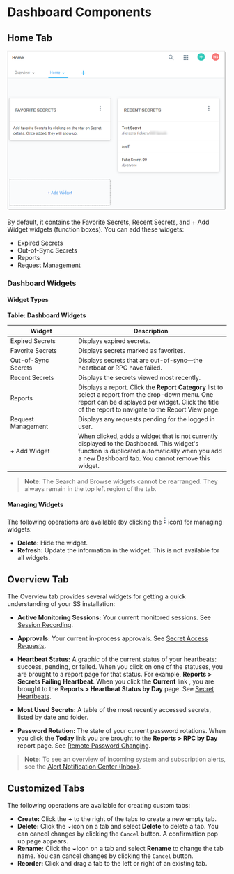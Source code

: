 [title]: # (Dashboard Components)
[tags]: # (Dashboard, Widget)
[priority]: # (1000)

# Dashboard Components

## Home Tab

![1567714700766](images/1567714700766.png)

By default, it contains the Favorite Secrets, Recent Secrets, and + Add Widget widgets (function boxes). You can add these widgets:

- Expired Secrets
- Out-of-Sync Secrets
- Reports
- Request Management

### Dashboard Widgets

#### Widget Types

**Table: Dashboard Widgets**

| Widget                                                       | Description                                                  |
| ------------------------------------------------------------ | ------------------------------------------------------------ |
| Expired&nbsp;Secrets&nbsp;&nbsp;&nbsp;&nbsp;&nbsp;&nbsp;&nbsp;&nbsp;&nbsp;&nbsp; | Displays expired secrets.                                    |
| Favorite Secrets                                             | Displays secrets marked as favorites.                        |
| Out-of-Sync Secrets                                          | Displays secrets that are out-of-sync—the heartbeat or RPC have failed. |
| Recent Secrets                                               | Displays the secrets viewed most recently.                   |
| Reports                                                      | Displays a report. Click the **Report Category** list to select a report from the drop-down menu. One report can be displayed per widget. Click the title of the report to navigate to the Report View page. |
| Request Management                                           | Displays any requests pending for the logged in user.        |
| + Add Widget                                                 | When clicked, adds a widget that is not currently displayed to the Dashboard. This widget's function is duplicated automatically when you add a new Dashboard tab. You cannot remove this widget. |

> **Note:** The Search and Browse widgets cannot be rearranged. They always remain in the top left region of the tab.

#### Managing Widgets

The following operations are available (by clicking the ![1556732823517](images/1556732823517.png) icon) for managing widgets:

- **Delete:** Hide the widget.
- **Refresh:** Update the information in the widget. This is not available for all widgets.

## Overview Tab

The Overview tab provides several widgets for getting a quick understanding of your SS installation:

- **Active Monitoring Sessions:** Your current monitored sessions. See [Session Recording](../../session-recording/index.md).
- **Approvals:** Your current in-process approvals. See [Secret Access Requests](../../access-requests/index.md).

- **Heartbeat Status:** A graphic of the current status of your heartbeats: success, pending, or failed. When you click on one of the statuses, you are brought to a report page for that status. For example, **Reports \> Secrets Failing Heartbeat**. When you click the **Current** link , you are brought to the **Reports \> Heartbeat Status by Day** page. See [Secret Heartbeats](../../secret-heartbeats/index.md).
- **Most Used Secrets:** A table of the most recently accessed secrets, listed by date and folder.
- **Password Rotation:** The state of your current password rotations. When you click the **Today** link you are brought to the **Reports \> RPC by Day** report page. See [Remote Password Changing](../../remote-password-changing/index.md).
> **Note:** To see an overview of incoming system and subscription alerts, see the [Alert Notification Center (Inbox)](../../events-and-alerts/alert-notification-center-inbox/index.md).

## Customized Tabs

The following operations are available for creating custom tabs:

- **Create:** Click the **+** to the right of the tabs to create a new empty tab.
- **Delete:** Click the ![1556733151372](images/1556733151372.png)icon on a tab and select **Delete** to delete a tab. You can cancel changes by clicking the `Cancel` button. A confirmation pop up page appears.
- **Rename:** Click the ![1556733151372](images/1556733151372.png)icon on a tab and select **Rename** to change the tab name. You can cancel changes by clicking the `Cancel` button.
- **Reorder:** Click and drag a tab to the left or right of an existing tab.
